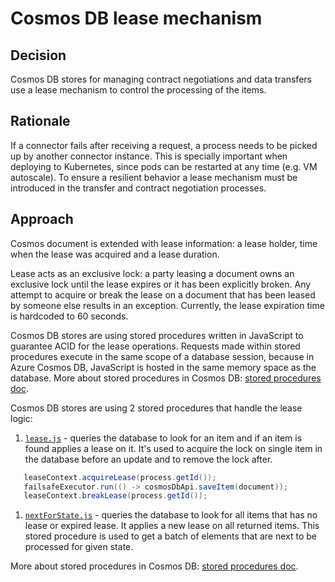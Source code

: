 # Cosmos DB lease mechanism

## Decision

Cosmos DB stores for managing contract negotiations and data transfers use a lease mechanism to control the processing of the items.

## Rationale

If a connector fails after receiving a request, a process needs to be picked up by another connector instance. This is specially important when deploying to Kubernetes, since pods can be restarted at any time (e.g. VM autoscale). To ensure a resilient behavior a lease mechanism must be introduced in the transfer and contract negotiation processes.

## Approach

Cosmos document is extended with lease information: a lease holder, time when the lease was acquired and a lease duration.

Lease acts as an exclusive lock: a party leasing a document owns an exclusive lock until the lease expires or it has been explicitly broken. Any attempt to acquire or break the lease on a document that has been leased by someone else results in an exception. Currently, the lease expiration time is hardcoded to 60 seconds.

Cosmos DB stores are using stored procedures written in JavaScript to guarantee ACID for the lease operations. Requests made within stored
procedures execute in the same scope of a database session, because in Azure Cosmos DB, JavaScript is hosted in the same memory
space as the database. More about stored procedures in Cosmos DB: [stored procedures doc](https://docs.microsoft.com/rest/api/cosmos-db/stored-procedures).

Cosmos DB stores are using 2 stored procedures that handle the lease logic:

1. [`lease.js`](/extensions/azure/cosmos/cosmos-common/src/main/resources/lease.js) - queries the database to look for an item and if an item is found applies a lease on it. It's used to acquire the lock on single item in the database before an update and to remove the lock after.

```java
   leaseContext.acquireLease(process.getId());
   failsafeExecutor.run(() -> cosmosDbApi.saveItem(document));
   leaseContext.breakLease(process.getId());
```

1. [`nextForState.js`](/extensions/azure/cosmos/cosmos-common/src/main/resources/nextForState.js) - queries the database to look for all items that has no lease or expired lease. It applies a new lease on all returned items. This stored procedure is used to get a batch of elements that are next to be processed for given state.

More about stored procedures in Cosmos DB: [stored procedures doc](https://docs.microsoft.com/rest/api/cosmos-db/stored-procedures).
